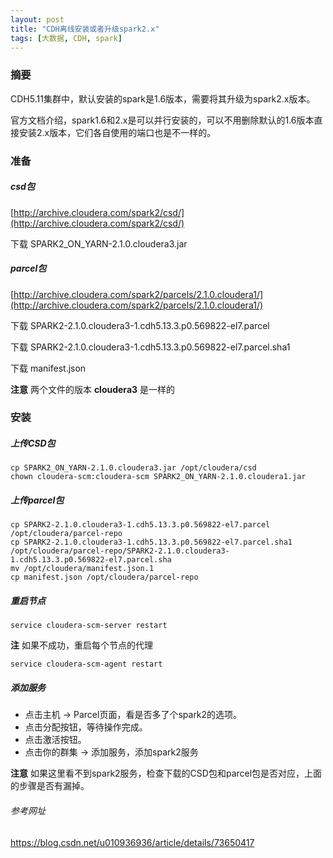 ```yaml
---
layout: post
title: "CDH离线安装或者升级spark2.x"
tags: [大数据, CDH, spark]
---
```

### 摘要
CDH5.11集群中，默认安装的spark是1.6版本，需要将其升级为spark2.x版本。
<!--excerpt-->
官方文档介绍，spark1.6和2.x是可以并行安装的，可以不用删除默认的1.6版本直接安装2.x版本，它们各自使用的端口也是不一样的。
### 准备
##### csd包
[http://archive.cloudera.com/spark2/csd/](http://archive.cloudera.com/spark2/csd/)

下载 SPARK2_ON_YARN-2.1.0.cloudera3.jar
##### parcel包
[http://archive.cloudera.com/spark2/parcels/2.1.0.cloudera1/](http://archive.cloudera.com/spark2/parcels/2.1.0.cloudera1/)

下载 SPARK2-2.1.0.cloudera3-1.cdh5.13.3.p0.569822-el7.parcel

下载 SPARK2-2.1.0.cloudera3-1.cdh5.13.3.p0.569822-el7.parcel.sha1

下载 manifest.json

**注意** 两个文件的版本 **cloudera3** 是一样的
### 安装
##### 上传CSD包
```shell
cp SPARK2_ON_YARN-2.1.0.cloudera3.jar /opt/cloudera/csd
chown cloudera-scm:cloudera-scm SPARK2_ON_YARN-2.1.0.cloudera1.jar
```
##### 上传parcel包
```shell
cp SPARK2-2.1.0.cloudera3-1.cdh5.13.3.p0.569822-el7.parcel /opt/cloudera/parcel-repo
cp SPARK2-2.1.0.cloudera3-1.cdh5.13.3.p0.569822-el7.parcel.sha1 /opt/cloudera/parcel-repo/SPARK2-2.1.0.cloudera3-1.cdh5.13.3.p0.569822-el7.parcel.sha
mv /opt/cloudera/manifest.json.1
cp manifest.json /opt/cloudera/parcel-repo
```
##### 重启节点
```shell
service cloudera-scm-server restart
```
**注** 如果不成功，重启每个节点的代理
```shell
service cloudera-scm-agent restart
```
##### 添加服务
- 点击主机 -> Parcel页面，看是否多了个spark2的选项。
- 点击分配按钮，等待操作完成。
- 点击激活按钮。
- 点击你的群集 -> 添加服务，添加spark2服务

**注意** 如果这里看不到spark2服务，检查下载的CSD包和parcel包是否对应，上面的步骤是否有漏掉。

###### 参考网址
https://blog.csdn.net/u010936936/article/details/73650417
